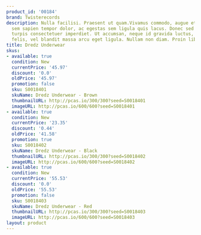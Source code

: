 ```yaml
---
product_id: '00184'
brand: Twisterecords
description: Nulla facilisi. Praesent ut quam.Vivamus commodo, augue et laoreet euismod,
  sem sapien tempor dolor, ac egestas sem ligula quis lacus. Donec sed ipsum ultrices
  turpis consectetuer imperdiet. Ut accumsan, neque id gravida luctus, arcu pede sodales
  felis, vel blandit massa arcu eget ligula. Nullam non diam. Proin libero.
title: Dredz Underwear
skus:
- available: true
  condition: New
  currentPrice: '45.97'
  discount: '0.0'
  oldPrice: '45.97'
  promotion: false
  sku: S0018401
  skuName: Dredz Underwear - Brown
  thumbnailURL: http://pcas.io/300/300?seed=S0018401
  imageURL: http://pcas.io/600/600?seed=S0018401
- available: true
  condition: New
  currentPrice: '23.35'
  discount: '0.44'
  oldPrice: '41.58'
  promotion: true
  sku: S0018402
  skuName: Dredz Underwear - Black
  thumbnailURL: http://pcas.io/300/300?seed=S0018402
  imageURL: http://pcas.io/600/600?seed=S0018402
- available: true
  condition: New
  currentPrice: '55.53'
  discount: '0.0'
  oldPrice: '55.53'
  promotion: false
  sku: S0018403
  skuName: Dredz Underwear - Red
  thumbnailURL: http://pcas.io/300/300?seed=S0018403
  imageURL: http://pcas.io/600/600?seed=S0018403
layout: product
---
```

